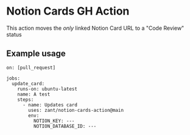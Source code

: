 # Notion Cards GH Action

This action moves the _only_ linked Notion Card URL to a "Code Review" status

## Example usage

```
on: [pull_request]

jobs:
  update_card:
    runs-on: ubuntu-latest
    name: A test
    steps:
      - name: Updates card
        uses: zant/notion-cards-action@main
        env:
          NOTION_KEY: --- 
          NOTION_DATABASE_ID: ---
```